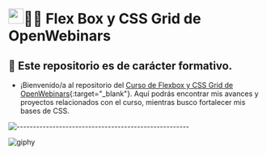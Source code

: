 # <img src="https://raw.githubusercontent.com/MartinHeinz/MartinHeinz/master/wave.gif" width="30px" height="30px" />👨‍🚀 Flex Box y CSS Grid de OpenWebinars

## 📖 Este repositorio es de carácter formativo.

* ¡Bienvenido/a al repositorio del [Curso de Flexbox y CSS Grid de OpenWebinars](https://openwebinars.net/academia/portada/flexbox-css-grid/){:target="_blank"}. Aquí podrás encontrar mis avances y proyectos relacionados con el curso, mientras busco fortalecer mis bases de CSS.

![-----------------------------------------------------](https://raw.githubusercontent.com/andreasbm/readme/master/assets/lines/rainbow.png)

![giphy](https://github.com/jpuentesdev/aprendiendo-javascript-midudev/assets/117676762/b65ac2c3-30de-4799-af6d-fb0d15e10f6d)
